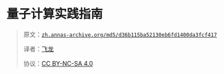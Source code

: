 # 量子计算实践指南

> 原文：[`zh.annas-archive.org/md5/d36b115ba52130eb6fd1400da3fcf417`](https://zh.annas-archive.org/md5/d36b115ba52130eb6fd1400da3fcf417)
> 
> 译者：[飞龙](https://github.com/wizardforcel)
> 
> 协议：[CC BY-NC-SA 4.0](http://creativecommons.org/licenses/by-nc-sa/4.0/)